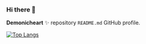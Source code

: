 ### Hi there 👋
**Demonicheart** ✨ repository `README.md` GitHub profile.
<!--
[![Demonic's GitHub stats](https://github-readme-stats.vercel.app/api?username=Demonicheart&show_icons=true&theme=github_dark)
](https://github.com/Demonicheart/github-readme-stats) 
-->

[![Top Langs](https://github-readme-stats.vercel.app/api/top-langs/?username=Demonicheart&show_icons=true&theme=github_dark)](https://github.com/anuraghazra/github-readme-stats)
<!--
**Demonicheart/Demonicheart** is a ✨ _special_ ✨ repository because its `README.md` (this file) appears on your GitHub profile.

Here are some ideas to get you started:

- 🔭 I’m currently working on ...
- 🌱 I’m currently learning ...
- 👯 I’m looking to collaborate on ...
- 🤔 I’m looking for help with ...
- 💬 Ask me about ...
- 📫 How to reach me: ...
- 😄 Pronouns: ...
- ⚡ Fun fact: ...
-->
